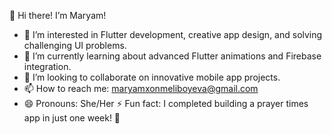 👋 Hi there! I’m Maryam!

- 👀 I’m interested in Flutter development, creative app design, and solving challenging UI problems.  
- 🌱 I’m currently learning about advanced Flutter animations and Firebase integration.  
- 💞️ I’m looking to collaborate on innovative mobile app projects.  
- 📫 How to reach me: maryamxonmeliboyeva@gmail.com  
- 😄 Pronouns: She/Her 
⚡ Fun fact: I completed building a prayer times app in just one week! 🚀



<!---
Maryamxon-flutter-developer/Maryamxon-flutter-developer is a ✨ special ✨ repository because its `README.md` (this file) appears on your GitHub profile.
You can click the Preview link to take a look at your changes.
--->
